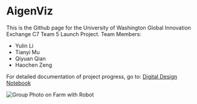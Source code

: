 # AigenViz

This is the Github page for the University of Washington Global Innovation Exchange C7 Team 5 Launch Project. 
Team Members:
  * Yulin Li
  * Tianyi Mu
  * Qiyuan Qian
  * Haochen Zeng

For detailed documentation of project progress, go to: [Digital Design Notebook](https://sites.google.com/uw.edu/techin54024ddn-aigen/welcome-to-the-ddn?authuser=1)

![Group Photo on Farm with Robot]([https://assets.digitalocean.com/articles/alligator/boo.svg](https://lh6.googleusercontent.com/IAH-F2KIWllsMpiGgAndp1zQ24kC5jAiY_fo7YX2bf8fmz5H_6RkSQcjoG8OS6S5tWJlu2ttqQgBlP-9nCvsRMf-B0Hu1gGINrcno9XLfdJTExO_hdsRbsMWAsADfjfZyw=w1280))

